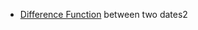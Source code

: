 * [Difference Function](https://yomaksy.github.io/oleksii_maksymchuk/lesson_9/index.html) between two dates2
